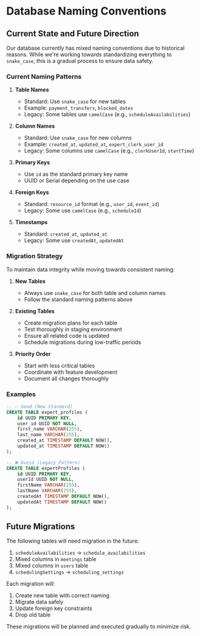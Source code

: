 # Database Naming Conventions

## Current State and Future Direction

Our database currently has mixed naming conventions due to historical reasons. While we're working towards standardizing everything to `snake_case`, this is a gradual process to ensure data safety.

### Current Naming Patterns

1. **Table Names**
   - Standard: Use `snake_case` for new tables
   - Example: `payment_transfers`, `blocked_dates`
   - Legacy: Some tables use `camelCase` (e.g., `scheduleAvailabilities`)

2. **Column Names**
   - Standard: Use `snake_case` for new columns
   - Example: `created_at`, `updated_at`, `expert_clerk_user_id`
   - Legacy: Some columns use `camelCase` (e.g., `clerkUserId`, `startTime`)

3. **Primary Keys**
   - Use `id` as the standard primary key name
   - UUID or Serial depending on the use case

4. **Foreign Keys**
   - Standard: `resource_id` format (e.g., `user_id`, `event_id`)
   - Legacy: Some use `camelCase` (e.g., `scheduleId`)

5. **Timestamps**
   - Standard: `created_at`, `updated_at`
   - Legacy: Some use `createdAt`, `updatedAt`

### Migration Strategy

To maintain data integrity while moving towards consistent naming:

1. **New Tables**
   - Always use `snake_case` for both table and column names
   - Follow the standard naming patterns above

2. **Existing Tables**
   - Create migration plans for each table
   - Test thoroughly in staging environment
   - Ensure all related code is updated
   - Schedule migrations during low-traffic periods

3. **Priority Order**
   - Start with less critical tables
   - Coordinate with feature development
   - Document all changes thoroughly

### Examples

```sql
-- ✅ Good (New Standard)
CREATE TABLE expert_profiles (
    id UUID PRIMARY KEY,
    user_id UUID NOT NULL,
    first_name VARCHAR(255),
    last_name VARCHAR(255),
    created_at TIMESTAMP DEFAULT NOW(),
    updated_at TIMESTAMP DEFAULT NOW()
);

-- ❌ Avoid (Legacy Pattern)
CREATE TABLE expertProfiles (
    id UUID PRIMARY KEY,
    userId UUID NOT NULL,
    firstName VARCHAR(255),
    lastName VARCHAR(255),
    createdAt TIMESTAMP DEFAULT NOW(),
    updatedAt TIMESTAMP DEFAULT NOW()
);
```

## Future Migrations

The following tables will need migration in the future:

1. `scheduleAvailabilities` → `schedule_availabilities`
2. Mixed columns in `meetings` table
3. Mixed columns in `users` table
4. `schedulingSettings` → `scheduling_settings`

Each migration will:

1. Create new table with correct naming
2. Migrate data safely
3. Update foreign key constraints
4. Drop old table

These migrations will be planned and executed gradually to minimize risk.
